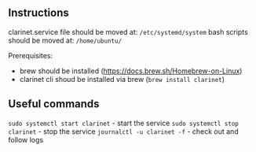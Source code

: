 ## Instructions
clarinet.service file should be moved at: `/etc/systemd/system`
bash scripts should be moved at: `/home/ubuntu/`

Prerequisites:
* brew should be installed (https://docs.brew.sh/Homebrew-on-Linux)
* clarinet cli shoud be installed via brew (`brew install clarinet`)


## Useful commands
`sudo systemctl start clarinet` - start the service
`sudo systemctl stop clarinet` - stop the service
`journalctl -u clarinet -f` - check out and follow logs